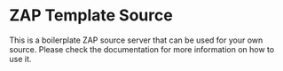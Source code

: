 # ZAP Template Source

This is a boilerplate ZAP source server that can be used for your own source.
Please check the documentation for more information on how to use it.
